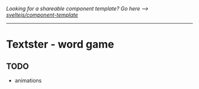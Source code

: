 *Looking for a shareable component template? Go here --> [sveltejs/component-template](https://github.com/sveltejs/component-template)*

---

# Textster - word game


## TODO  
- animations